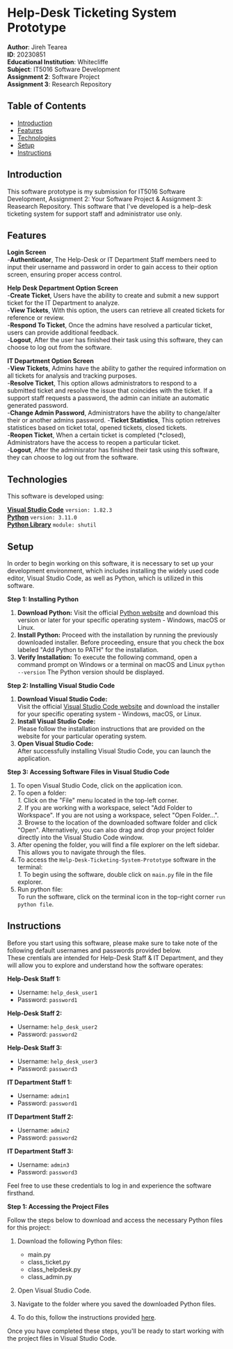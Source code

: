 # Help-Desk Ticketing System Prototype
**Author**: Jireh Tearea  
**ID**: 20230851  
**Educational Institution**: Whitecliffe  
**Subject**: IT5016 Software Development  
**Assignment 2**: Software Project  
**Assignment 3**: Research Repository  


## Table of Contents
* [Introduction](#introduction)
* [Features](#features)
* [Technologies](#technologies)
* [Setup](#setup)
* [Instructions](#instructions)

## Introduction
This software prototype is my submission for IT5016 Software Development, Assignment 2: Your Software Project & Assignment 3: Reasearch Repository. This software that I've developed is a help-desk ticketing system for support staff and administrator use only.

## Features
**Login Screen**  
-**Authenticator**, The Help-Desk or IT Department Staff members need to input their username and password in order to gain access to their option screen, ensuring proper access control.

**Help Desk Department Option Screen**  
-**Create Ticket**, Users have the ability to create and submit a new support ticket for the IT Department to analyze.  
-**View Tickets**, With this option, the users can retrieve all created tickets for reference or review.  
-**Respond To Ticket**, Once the admins have resolved a particular ticket, users can provide additional feedback.  
-**Logout**, After the user has finished their task using this software, they can choose to log out from the software.  

**IT Department Option Screen**  
-**View Tickets**, Admins have the ability to gather the required information on all tickets for analysis and tracking purposes.  
-**Resolve Ticket**, This option allows administrators to respond to a submitted ticket and resolve the issue that coincides with the ticket. If a support staff requests a password, the admin can initiate an automatic generated password.  
-**Change Admin Password**, Administrators have the ability to change/alter their or another admins password.
-**Ticket Statistics**, This option retreives statistices based on ticket total, opened tickets, closed tickets.  
-**Reopen Ticket**, When a certain ticket is completed (*closed), Administrators have the access to reopen a particular ticket.  
-**Logout**, After the adminisrator has finished their task using this software, they can choose to log out from the software. 

## Technologies
This software is developed using:

[**Visual Studio Code**](https://code.visualstudio.com/download#) `version: 1.82.3`  
[**Python**](https://www.python.org/downloads/release/python-3110/) `version: 3.11.0`  
[**Python Library**](https://docs.python.org/3/library/shutil.html) `module: shutil`  

## Setup  
In order to begin working on this software, it is necessary to set up your development environment, which includes installing the widely used code editor, Visual Studio Code, as well as Python, which is utilized in this software.  
  

**Step 1: Installing Python**
1. **Download Python:**
   Visit the official [Python website](https://www.python.org/downloads/release/python-3110/) and download this version or later for your specific operating system - Windows, macOS or Linux.
2. **Install Python:**
   Proceed with the installation by running the previously downloaded installer. Before proceeding, ensure that you check the box labeled "Add Python to PATH" for the installation.
3. **Verify Installation:**
   To execute the following command, open a command prompt on Windows or a terminal on macOS and Linux
   `python --version`
   The Python version should be displayed.
     
**Step 2: Installing Visual Studio Code**  
1. **Download Visual Studio Code:**  
   Visit the official [Visual Studio Code website](https://code.visualstudio.com/download#) and download the installer for your specific operating system - Windows, macOS, or Linux.  
2. **Install Visual Studio Code:**  
   Please follow the installation instructions that are provided on the website for your particular operating system.
3. **Open Visual Studio Code:**  
   After successfully installing Visual Studio Code, you can launch the application.

 **Step 3: Accessing Software Files in Visual Studio Code**  
1. To open Visual Studio Code, click on the application icon.  
2. To open a folder:  
    *1.* Click on the "File" menu located in the top-left corner.  
    *2.* If you are working with a workspace, select "Add Folder to Workspace". If you are not using a workspace, select "Open Folder...".    
    *3.* Browse to the location of the downloaded software folder and click "Open". Alternatively, you can also drag and drop your project folder directly into the Visual Studio Code window.
3. After opening the folder, you will find a file explorer on the left sidebar. This allows you to navigate through the files.    
4. To access the `Help-Desk-Ticketing-System-Prototype` software in the terminal:  
   *1.* To begin using the software, double click on `main.py` file in the file explorer.
5. Run python file:  
   To run the software, click on the terminal icon in the top-right corner `run python file`.

## Instructions
Before you start using this software, please make sure to take note of the following default usernames and passwords provided below.  
These crentials are intended for Help-Desk Staff & IT Department, and they will allow you to explore and understand how the software operates:  

**Help-Desk Staff 1:**   
* Username: `help_desk_user1`  
* Password: `password1`  

**Help-Desk Staff 2:**   
* Username: `help_desk_user2`  
* Password: `password2`  

**Help-Desk Staff 3:**   
* Username: `help_desk_user3`  
* Password: `password3`  

**IT Department Staff 1:**   
* Username: `admin1`  
* Password: `password1`  

**IT Department Staff 2:**   
* Username: `admin2`  
* Password: `password2`  

**IT Department Staff 3:**   
* Username: `admin3`  
* Password: `password3`

Feel free to use these credentials to log in and experience the software firsthand.  

**Step 1: Accessing the Project Files**

Follow the steps below to download and access the necessary Python files for this project:

1.  Download the following Python files:

    *   main.py
    *   class\_ticket.py
    *   class\_helpdesk.py
    *   class\_admin.py

2.  Open Visual Studio Code.

3.  Navigate to the folder where you saved the downloaded Python files.

4.  To do this, follow the instructions provided [here](link-to-instructions).

Once you have completed these steps, you'll be ready to start working with the project files in Visual Studio Code.

    
     
   

